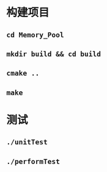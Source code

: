 # 构建项目
## `cd Memory_Pool`
## `mkdir build && cd build`
## `cmake ..`
## `make`
# 测试
## `./unitTest`
## `./performTest`
